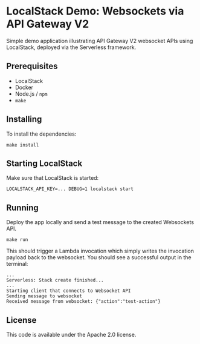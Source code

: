 # LocalStack Demo: Websockets via API Gateway V2

Simple demo application illustrating API Gateway V2 websocket APIs using LocalStack, deployed via the Serverless framework.

## Prerequisites

* LocalStack
* Docker
* Node.js / `npm`
* `make`

## Installing

To install the dependencies:
```
make install
```

## Starting LocalStack

Make sure that LocalStack is started:
```
LOCALSTACK_API_KEY=... DEBUG=1 localstack start
```

## Running

Deploy the app locally and send a test message to the created Websockets API.
```
make run
```

This should trigger a Lambda invocation which simply writes the invocation payload back to the websocket. You should see a successful output in the terminal:
```
...
Serverless: Stack create finished...
...
Starting client that connects to Websocket API
Sending message to websocket
Received message from websocket: {"action":"test-action"}
```

## License

This code is available under the Apache 2.0 license.
